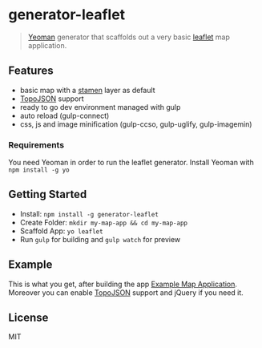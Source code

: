# generator-leaflet

> [Yeoman](http://yeoman.io) generator that scaffolds out a very basic [leaflet](http://leafletjs.com) map application.

## Features
* basic map with a [stamen](http://maps.stamen.com) layer as default
* [TopoJSON](https://github.com/mbostock/topojson) support
* ready to go dev environment managed with gulp
* auto reload (gulp-connect)
* css, js and image minification (gulp-ccso, gulp-uglify, gulp-imagemin)

### Requirements

You need Yeoman in order to run the leaflet generator.
Install Yeoman with `npm install -g yo`

## Getting Started

- Install: `npm install -g generator-leaflet`
- Create Folder: `mkdir my-map-app && cd my-map-app`
- Scaffold App: `yo leaflet`
- Run `gulp` for building and `gulp watch` for preview

## Example

This is what you get, after building the app [Example Map Application](http://leaf-gen.moritzklack.com/). Moreover you can enable [TopoJSON](https://github.com/mbostock/topojson) support and jQuery if you need it.

## License

MIT
